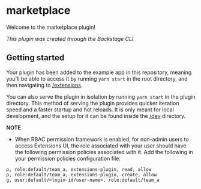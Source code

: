 # marketplace

Welcome to the marketplace plugin!

_This plugin was created through the Backstage CLI_

## Getting started

Your plugin has been added to the example app in this repository, meaning you'll be able to access it by running `yarn start` in the root directory, and then navigating to [/extensions](http://localhost:3000/extensions).

You can also serve the plugin in isolation by running `yarn start` in the plugin directory.
This method of serving the plugin provides quicker iteration speed and a faster startup and hot reloads.
It is only meant for local development, and the setup for it can be found inside the [/dev](./dev) directory.

**NOTE**

- When RBAC permission framework is enabled, for non-admin users to access Extensions UI, the role associated with your user should have the following permission policies associated with it. Add the following in your permission policies configuration file:

```CSV
p, role:default/team_a, extensions-plugin, read, allow
p, role:default/team_a, extensions-plugin, create, allow
g, user:default/<login-id/user-name>, role:default/team_a
```
